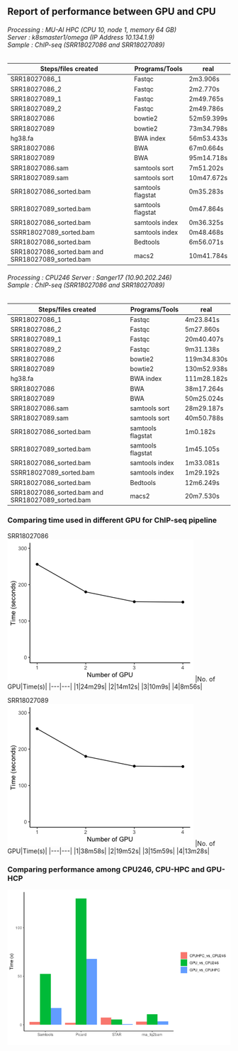 ## Report of performance between GPU and CPU

###### Processing : MU-AI HPC (CPU 10, node 1, memory 64 GB)<br>Server : k8smaster1/omega (IP Address 10.134.1.9)<br>Sample : ChIP-seq (SRR18027086 and SRR18027089)

Steps/files created | Programs/Tools | real
--- | --- | --- |
SRR18027086_1|	Fastqc|	2m3.906s
SRR18027086_2|	Fastqc|	2m2.770s
SRR18027089_1|	Fastqc|	2m49.765s
SRR18027089_2|	Fastqc|	2m49.786s
SRR18027086|	bowtie2|	52m59.399s
SRR18027089|	bowtie2|	73m34.798s
hg38.fa | BWA index|	56m53.433s
SRR18027086 |	BWA|	67m0.664s
SRR18027089|	BWA|	95m14.718s
SRR18027086.sam|	samtools sort|	7m51.202s
SRR18027089.sam|	samtools sort|	10m47.672s
SRR18027086_sorted.bam|	samtools flagstat	|0m35.283s
SRR18027089_sorted.bam|	samtools flagstat	|0m47.864s
SRR18027086_sorted.bam|	samtools index|	0m36.325s
SSRR18027089_sorted.bam|	samtools index|	0m48.468s
SRR18027086_sorted.bam|	Bedtools|	6m56.071s
SRR18027086_sorted.bam and SRR18027089_sorted.bam|	macs2|	10m41.784s

###### Processing : CPU246 Server : Sanger17 (10.90.202.246)<br>Sample : ChIP-seq (SRR18027086 and SRR18027089)

Steps/files created | Programs/Tools | real
--- | --- | ---
SRR18027086_1|	Fastqc|	4m23.841s
SRR18027086_2|	Fastqc|	5m27.860s
SRR18027089_1|	Fastqc|	20m40.407s
SRR18027089_2|	Fastqc|	9m31.138s
SRR18027086|	bowtie2|	119m34.830s
SRR18027089|	bowtie2|	130m52.938s
hg38.fa | BWA index|	111m28.182s
SRR18027086 |	BWA|	38m17.264s
SRR18027089|	BWA|	50m25.024s
SRR18027086.sam|	samtools sort|	28m29.187s
SRR18027089.sam|	samtools sort|	40m50.788s
SRR18027086_sorted.bam|	samtools flagstat	|1m0.182s
SRR18027089_sorted.bam|	samtools flagstat	|1m45.105s
SRR18027086_sorted.bam|	samtools index|	1m33.081s
SSRR18027089_sorted.bam|	samtools index|	1m29.192s
SRR18027086_sorted.bam|	Bedtools|	12m6.249s
SRR18027086_sorted.bam and SRR18027089_sorted.bam|	macs2|	20m7.530s

### Comparing time used in different GPU for ChIP-seq pipeline
SRR18027086
![image](https://github.com/vclabsysbio/AI-MD_RNASeq_ChIPseq/blob/main/RNAseq_Pipeline/Figures/No_GPU_time.png?raw=true)
|No. of GPU|Time(s)|
|---|---|
|1|24m29s|
|2|14m12s|
|3|10m9s|
|4|8m56s|

SRR18027089
![image](https://github.com/vclabsysbio/AI-MD_RNASeq_ChIPseq/blob/main/RNAseq_Pipeline/Figures/No_GPU_time.png?raw=true)
|No. of GPU|Time(s)|
|---|---|
|1|38m58s|
|2|19m52s|
|3|15m59s|
|4|13m28s|

### Comparing performance among CPU246, CPU-HPC and GPU-HCP
![image](https://github.com/vclabsysbio/AI-MD_RNASeq_ChIPseq/blob/main/RNAseq_Pipeline/Figures/Run_CPU-GPU.png)
